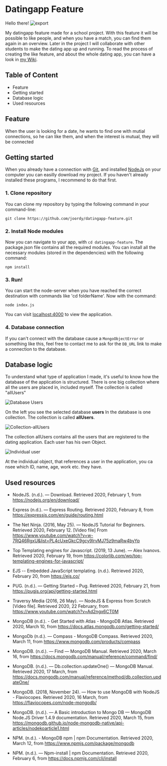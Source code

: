 # Datingapp Feature

Hello there! ![export](https://user-images.githubusercontent.com/48051912/76907879-a7aa3b80-68a7-11ea-87dd-b59e7d110095.png)


My datingapp feature made for a school project. With this feature it will be possible to like people, and when you have a match, you can find them again in an overview. Later in the project I will collaborate with other students to make the dating app up and running. To read the process of creating the like feature, and about the whole dating app, you can have a look in [my Wiki](https://github.com/joordy/datingapp-feature/wiki).

## Table of Content

* Feature
* Getting started
* Database logic
* Used resources


## Feature

When the user is looking for a date, he wants to find one with mutial connections, so he can like them, and when the interest is mutual, they will be connected

## Getting started

When you already have a connection with [Git](https://docs.gitlab.com/ee/gitlab-basics/start-using-git.html), and installed [NodeJs](https://www.webucator.com/how-to/how-install-nodejs-on-mac.cfm) on your computer you can easilly download my project. If you haven't already installed these programs, I recommend to do that first.

### 1. Clone repository

You can clone my repository by typing the following command in your command-line:

`git clone https://github.com/joordy/datingapp-feature.git`


### 2. Install Node modules

Now you can navigate to your app, with `cd datingapp-feature`. The package.json file contains all the required modules. You can install all the necessary modules (stored in the dependencies) with the following command:

`npm install`


### 3. Run! 

You can start the node-server when you have reached the correct destination with commands like 'cd folderName'. Now with the command:

`node index.js`

You can visit [localhost:4000](http://localhost:4000/) to view the application. 

### 4. Database connection

If you can't connect with the database cause a `MongoObjectError` or something like this, feel free to contact me to ask for the `DB_URL` link to make a connection to the database. 


## Database logic

To understand what type of application I made, it's useful to know how the database of the application is structured. There is one big collection where all the users are placed in, included myself. The collection is called "allUsers" 

![Database Users](https://user-images.githubusercontent.com/48051912/76903339-27330d00-689e-11ea-916a-4cd15117f9bf.png)

On the left you see the selected database **users** In the database is one collection. The collection is called **allUsers**.


![Collection-allUsers](https://user-images.githubusercontent.com/48051912/76903342-29956700-689e-11ea-890d-aac84a976ff9.png)

The collection allUsers contains all the users that are registered to the dating application. Each user has his own Object. 

![Individual user](https://user-images.githubusercontent.com/48051912/76903341-29956700-689e-11ea-8c23-c918bc55291f.png)

At the individual object, that references a user in the application, you ca nsee which ID, name, age, work etc. they have. 


## Used resources

* NodeJS. (n.d.). — Download. Retrieved 2020, February 1, from https://nodejs.org/en/download/

* Express (n.d.). — Express Routing. Retrieved  2020, February 8, from https://expressjs.com/en/guide/routing.html

* The Net Ninja. (2016, May 25). — NodeJS Tutorial for Beginners. Retrieved 2020, February 12. [Video file] From https://www.youtube.com/watch?v=w-7RQ46RgxU&list=PL4cUxeGkcC9gcy9lrvMJ75z9maRw4byYp

* Top Templating engines for Javascript. (2019, 13 June). — Alex Ivanovs. Retrieved 2020, February 19, from https://colorlib.com/wp/top-templating-engines-for-javascript/

* EJS -- Embedded JavaScript templating. (n.d.). Retrieved 2020, February 20, from https://ejs.co/

* PUG. (n.d.). — Getting Started – Pug. Retrieved 2020, February 21, from https://pugjs.org/api/getting-started.html

* Traversy Media (2016, 26 May). — NodeJS & Express from Scratch [Video file]. Retrieved 2020, 22 February, from https://www.youtube.com/watch?v=Ad2ngx6CT0M

* MongoDB (n.d.). - Get Started with Atlas - MongoDB Atlas. Retrieved 2020, March 10, from https://docs.atlas.mongodb.com/getting-started/

* MongoDb (n.d.). — Compass - MongoDB Compass. Retrieved 2020, March 11, from https://www.mongodb.com/products/compass

* MongoDB. (n.d.). — Find — MongoDB Manual. Retrieved 2020, March 16, from https://docs.mongodb.com/manual/reference/command/find/

* MongoDB. (n.d.). — Db.collection.updateOne() — MongoDB Manual. Retrieved 2020, 17 March, from https://docs.mongodb.com/manual/reference/method/db.collection.updateOne/

* MongoDB. (2018, November 24). — How to use MongoDB with NodeJS - Flaviocopes. Retrieved 2020, 16 March, from https://flaviocopes.com/node-mongodb/

* MongoDB. (n.d.). — A Basic introduction to Mongo DB — MongoDB Node.JS Driver 1.4.9 documentation. Retrieved 2020, March 15, from https://mongodb.github.io/node-mongodb-native/api-articles/nodekoarticle1.html

* NPM. (n.d.). - MongoDB npm | npm Documentation. Retrieved 2020, March 12, from https://www.npmjs.com/package/mongodb

* NPM. (n.d.). — Npm-install | npm Documentation. Retrieved 2020, February 6, from https://docs.npmjs.com/cli/install